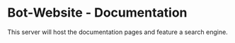 # Bot-Website - Documentation

This server will host the documentation pages and feature a search engine.
